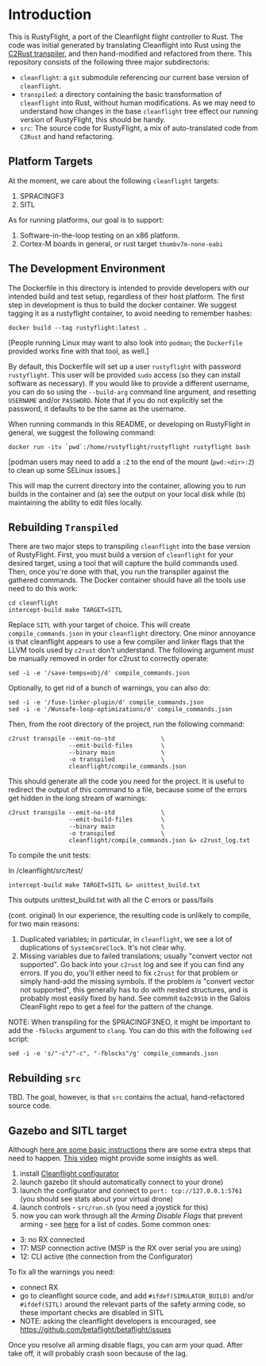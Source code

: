 # Introduction

This is RustyFlight, a port of the Cleanflight flight controller to Rust. The
code was initial generated by translating Cleanflight into Rust using the
[C2Rust transpiler](https://c2rust.com/manual), and then hand-modified and
refactored from there. This repository consists of the following three major
subdirectoris:

  * `cleanflight`: a `git` submodule referencing our current base version
    of `cleanflight`.
  * `transpiled`: a directory containing the basic transformation of
    `cleanflight` into Rust, without human modifications. As we may need to
    understand how changes in the base `cleanflight` tree effect our running
    version of RustyFlight, this should be handy.
  * `src`: The source code for RustyFlight, a mix of auto-translated code from
    `C2Rust` and hand refactoring.

## Platform Targets

At the moment, we care about the following `cleanflight` targets:
  1. SPRACINGF3
  1. SITL

As for running platforms, our goal is to support:
  1. Software-in-the-loop testing on an x86 platform.
  1. Cortex-M boards in general, or rust target `thumbv7m-none-eabi`

## The Development Environment

The Dockerfile in this directory is intended to provide developers with our
intended build and test setup, regardless of their host platform. The first step
in development is thus to build the docker container. We suggest tagging it as a
rustyflight container, to avoid needing to remember hashes:

```
docker build --tag rustyflight:latest .
```

[People running Linux may want to also look into `podman`; the `Dockerfile`
provided works fine with that tool, as well.]

By default, this Dockerfile will set up a user `rustyflight` with password
`rustyflight`. This user will be provided `sudo` access (so they can install
software as necessary). If you would like to provide a different username, you
can do so using the `--build-arg` command line argument, and resetting
`USERNAME` and/or `PASSWORD`. Note that if you do not explicitly set the
password, it defaults to be the same as the username.

When running commands in this README, or developing on RustyFlight in general,
we suggest the following command:

```
docker run -itv `pwd`:/home/rustyflight/rustyflight rustyflight bash
```

[podman users may need to add a `:Z` to the end of the mount (`pwd:<dir>:Z`)
to clean up some SELinux issues.]

This will map the current directory into the container, allowing you to run
builds in the container and (a) see the output on your local disk while (b)
maintaining the ability to edit files locally.

## Rebuilding `Transpiled`

There are two major steps to transpiling `cleanflight` into the base version of
RustyFlight. First, you must build a version of `cleanflight` for your desired
target, using a tool that will capture the build commands used. Then, once
you're done with that, you run the transpiler against the gathered commands. The
Docker container should have all the tools use need to do this work:

```
cd cleanflight
intercept-build make TARGET=SITL
```

Replace `SITL` with your target of choice. This will create
`compile_commands.json` in your `cleanflight` directory. One minor annoyance is
that cleanflight appears to use a few compiler and linker flags that the LLVM
tools used by `c2rust` don't understand. The following argument *must* be
manually removed in order for c2rust to correctly operate:

```
sed -i -e '/save-temps=obj/d' compile_commands.json
```

Optionally, to get rid of a bunch of warnings, you can also do:

```
sed -i -e '/fuse-linker-plugin/d' compile_commands.json
sed -i -e '/Wunsafe-loop-optimizations/d' compile_commands.json
```

Then, from the root directory of the project, run the following command:

```
c2rust transpile --emit-no-std             \
                 --emit-build-files        \
                 --binary main             \
                 -o transpiled             \
                 cleanflight/compile_commands.json
```


This should generate all the code you need for the project. It is useful to
redirect the output of this command to a file, because some of the errors get
hidden in the long stream of warnings:

```
c2rust transpile --emit-no-std             \
                 --emit-build-files        \
                 --binary main             \
                 -o transpiled             \
                 cleanflight/compile_commands.json &> c2rust_log.txt
```

To compile the unit tests:

In /cleanflight/src/test/
```
intercept-build make TARGET=SITL &> unittest_build.txt
```

This outputs unittest_build.txt with all the C errors or pass/fails


(cont. original)
In our experience, the resulting code is unlikely to compile, for two main
reasons:

  1. Duplicated variables; in particular, in `cleanflight`, we see a lot of
     duplications of `SystemCoreClock`. It's not clear why.
  1. Missing variables due to failed translations; usually "convert vector not
     supported". Go back into your `c2rust` log and see if you can find any
     errors. If you do, you'll either need to fix `c2rust` for that problem or
     simply hand-add the missing symbols. If the problem *is* "convert vector
     not supported", this generally has to do with nested structures, and is
     probably most easily fixed by hand. See commit `6a2c991b` in the Galois
     CleanFlight repo to get a feel for the pattern of the change.

NOTE: When transpiling for the SPRACINGF3NEO, it might be important to add the
`-fblocks` argument to `clang`. You can do this with the following `sed` script:

```
sed -i -e 's/"-c"/"-c", "-fblocks"/g' compile_commands.json
```

## Rebuilding `src`

TBD. The goal, however, is that `src` contains the actual, hand-refactored
source code.

## Gazebo and SITL target
Although [here are some basic instructions](https://github.com/cleanflight/cleanflight/tree/master/src/main/target/SITL) there are some extra steps that need to happen. [This video](https://www.youtube.com/watch?v=Qq6D3rDxgnk) might provide some insights as well.
1. install [Cleanflight configurator](https://chrome.google.com/webstore/detail/cleanflight-configurator/enacoimjcgeinfnnnpajinjgmkahmfgb)
2. launch gazebo (it should automatically connect to your drone)
3. launch the configurator and connect to `port: tcp://127.0.0.1:5761` (you should see stats about your virtual drone)
3. launch controls - `src/run.sh` (you need a joystick for this)
4. now you can work through all the *Arming Disable Flags* that prevent arming - see [here](https://github.com/betaflight/betaflight/wiki/Arming-Sequence-&-Safety) for a list of codes. Some common ones:
  * 3: no RX connected
  * 17: MSP connection active (MSP is the RX over serial you are using)
  * 12: CLI active (the connection from the Configurator)

To fix all the warnings you need:
* connect RX
* go to cleanflight source code, and add `#ifdef(SIMULATOR_BUILD)` and/or `#ifdef(SITL)` around the relevant parts of the safety arming code, so these important checks are disabled in SITL
* NOTE: asking the cleanflight developers is encouraged, see https://github.com/betaflight/betaflight/issues


Once you resolve all arming disable flags, you can arm your quad. After take off, it will probably crash soon because of the lag.
